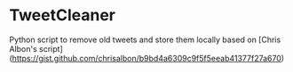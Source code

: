 # TweetCleaner
Python script to remove old tweets and store them locally based on [Chris Albon's script] (https://gist.github.com/chrisalbon/b9bd4a6309c9f5f5eeab41377f27a670)

